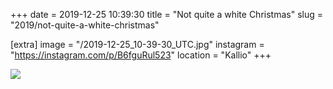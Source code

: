 +++
date = 2019-12-25 10:39:30
title = "Not quite a white Christmas"
slug = "2019/not-quite-a-white-christmas"

[extra]
image = "/2019-12-25_10-39-30_UTC.jpg"
instagram = "https://instagram.com/p/B6fguRul523"
location = "Kallio"
+++

<img src="/2019-12-25_10-39-30_UTC.jpg" />
